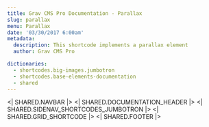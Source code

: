 ```yaml
---
title: Grav CMS Pro Documentation - Parallax
slug: parallax
menu: Parallax
date: '03/30/2017 6:00am'
metadata:
  description: This shortcode implements a parallax element
  author: Grav CMS Pro

dictionaries:
  - shortcodes.big-images.jumbotron
  - shortcodes.base-elements-documentation
  - shared
---
```


<| SHARED.NAVBAR |>
<| SHARED.DOCUMENTATION_HEADER |>
<| SHARED.SIDENAV_SHORTCODES_JUMBOTRON |>
<| SHARED.GRID_SHORTCODE |>
<| SHARED.FOOTER |>
